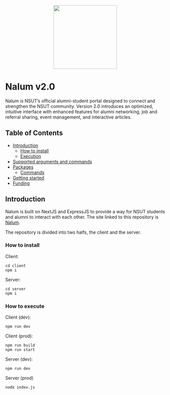 <div align="center">
    <a href="https://github.com/info-arnav/NalumV2.0">
        <img width="200" height="200" src="https://nsut.alumninet.in/logo.png">
    </a>
</div>

# Nalum v2.0
Nalum is NSUT’s official alumni-student portal designed to connect and strengthen the NSUT community. Version 2.0 introduces an optimized, intuitive interface with enhanced features for alumni networking, job and referral sharing, event management, and interactive articles.

## Table of Contents

- [Introduction](#introduction)
  - [How to install](#how-to-install)
  - [Execution](#how-to-execute)
- [Supported arguments and commands](#supported-arguments-and-commands)
- [Packages](#packages)
  - [Commands](#commands)
- [Getting started](#getting-started)
- [Funding](#funding)

## Introduction

Nalum is built on NextJS and ExpressJS to provide a way for NSUT students and alumni to interact with each other. The site linked to this repository is [Nalum](https://nsut.alumninet.in/).

The repository is divided into two halfs, the client and the server.

### How to install

Client:

```
cd client
npm i
```

Server:

```
cd server
npm i
```

### How to execute

Client (dev):

```
npm run dev
```

Client (prod):

```
npm run build
npm run start
```

Server (dev):

```
npm run dev
```

Server (prod)

```
node index.js
```
